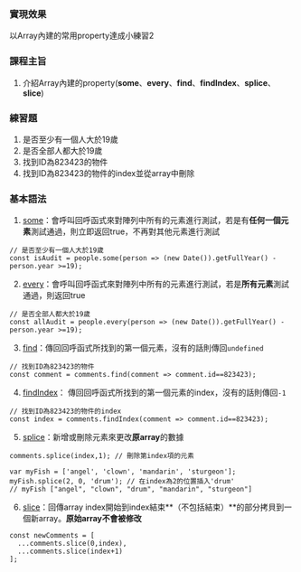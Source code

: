 ### 實現效果
以Array內建的常用property達成小練習2
### 課程主旨
1.  介紹Array內建的property(**some**、**every**、**find**、**findIndex**、**splice**、**slice**)
### 練習題
1.  是否至少有一個人大於19歲 
2.  是否全部人都大於19歲  
3.  找到ID為823423的物件  
4.  找到ID為823423的物件的index並從array中刪除
### 基本語法
1.  [some](https://developer.mozilla.org/zh-CN/docs/Web/JavaScript/Reference/Global_Objects/Array/some)：會呼叫回呼函式來對陣列中所有的元素進行測試，若是有**任何一個元素**測試通過，則立即返回true，不再對其他元素進行測試
```
// 是否至少有一個人大於19歲  
const isAudit = people.some(person => (new Date()).getFullYear() - person.year >=19); 
```
2.  [every](https://developer.mozilla.org/zh-CN/docs/Web/JavaScript/Reference/Global_Objects/Array/every)：會呼叫回呼函式來對陣列中所有的元素進行測試，若是**所有元素**測試通過，則返回true
```
// 是否全部人都大於19歲
const allAudit = people.every(person => (new Date()).getFullYear() - person.year >=19);
```
3.  [find](https://developer.mozilla.org/zh-CN/docs/Web/JavaScript/Reference/Global_Objects/Array/find)：傳回回呼函式所找到的第一個元素，沒有的話則傳回`undefined`
```
// 找到ID為823423的物件
const comment = comments.find(comment => comment.id==823423);
```
4.  [findIndex](https://developer.mozilla.org/zh-CN/docs/Web/JavaScript/Reference/Global_Objects/Array/findIndex)： 傳回回呼函式所找到的第一個元素的index，沒有的話則傳回`-1`
```
// 找到ID為823423的物件的index
const index = comments.findIndex(comment => comment.id==823423);
```
5.  [splice](https://developer.mozilla.org/zh-CN/docs/Web/JavaScript/Reference/Global_Objects/Array/splice)：新增或刪除元素來更改**原array**的數據
```
comments.splice(index,1); // 刪除第index項的元素

var myFish = ['angel', 'clown', 'mandarin', 'sturgeon'];
myFish.splice(2, 0, 'drum'); // 在index為2的位置插入'drum'
// myFish ["angel", "clown", "drum", "mandarin", "sturgeon"]
```
6.  [slice](https://developer.mozilla.org/zh-CN/docs/Web/JavaScript/Reference/Global_Objects/Array/slice)：回傳array index開始到index結束**（不包括結束）**的部分拷貝到一個新array。**原始array不會被修改**
```
const newComments = [
  ...comments.slice(0,index),
  ...comments.slice(index+1)
];

```